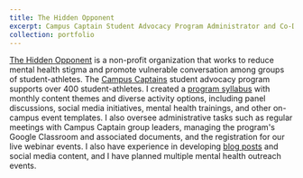 ```yaml
---
title: The Hidden Opponent
excerpt: Campus Captain Student Advocacy Program Administrator and Co-Director
collection: portfolio
---
```


[The Hidden Opponent](https://www.thehiddenopponent.org/) is a non-profit organization that works to reduce mental health stigma and promote vulnerable conversation among groups of student-athletes. The [Campus Captains](https://www.thehiddenopponent.org/campus-captains) student advocacy program supports over 400 student-athletes. I created a [program syllabus](https://docs.google.com/document/d/1l4MGgCNVGvRksPUT2owO1bVfEXE_ARYjzxs3MEsB7CY/edit?usp=sharing) with monthly content themes and diverse activity options, including panel discussions, social media initiatives, mental health trainings, and other on-campus event templates. I also oversee administrative tasks such as regular meetings with Campus Captain group leaders, managing the program's Google Classroom and associated documents, and the registration for our live webinar events. I also have experience in developing [blog posts](https://www.thehiddenopponent.org/post/from-jocks-to-docs-how-two-football-players-are-giving-back) and social media content, and I have planned multiple mental health outreach events. 
